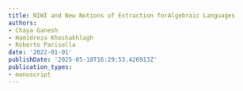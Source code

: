 ```yaml
---
title: NIWI and New Notions of Extraction forAlgebraic Languages
authors:
- Chaya Ganesh
- Hamidreza Khoshakhlagh
- Roberto Parisella
date: '2022-01-01'
publishDate: '2025-05-18T16:29:53.426913Z'
publication_types:
- manuscript
---
```


